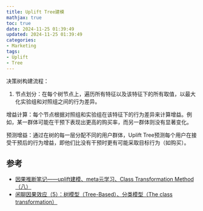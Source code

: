 ```yaml
---
title: Uplift Tree建模
mathjax: true
toc: true
date: 2024-11-25 01:39:49
updated: 2024-11-25 01:39:49
categories:
- Marketing
tags:
- Uplift
- Tree
---
```


决策树构建流程：

<!--more-->

1. 节点划分：在每个树节点上，遍历所有特征以及该特征下的所有取值，以最大化实验组和对照组之间的行为差异。

增益计算：每个节点根据对照组和实验组在该特征下的行为差异来计算增益。例如，某一群体可能在干预下表现出更高的购买率，而另一群体则没有显著变化。

预测增益：通过在树的每一层分配不同的用户群体，Uplift Tree预测每个用户在接受干预后的行为增益，即他们比没有干预时更有可能采取目标行为（如购买）。

## 参考
- [因果推断笔记——uplift建模、meta元学习、Class Transformation Method（八）](https://cloud.tencent.com/developer/article/1913905)
- [闲聊因果效应（5）：树模型（Tree-Based）、分类模型（The class transformation）](https://zhuanlan.zhihu.com/p/636342238)